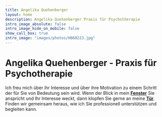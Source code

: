 ```yaml
---
title: Angelika Quehenberger
layout: home
description: Angelika Quehenberger Praxis für Psychotherapie
intro_image_absolute: false
intro_image_hide_on_mobile: false
show_call_box: true
intro_image: "images/photos/H060223.jpg"
---
```


# Angelika Quehenberger - Praxis für Psychotherapie

Ich freu mich über ihr Interesse und über ihre Motivation zu einem Schritt der für Sie von Bedeutung sein wird.
Wenn der Blick in mein **[Fenster](services/fenster/)** Sie anspricht und Ihr Interesse weckt, dann klopfen Sie gerne an meine **[Tür](contact/)**.
Finden wir gemeinsam heraus, wie ich Sie professionell unterstützen und begleiten kann.
